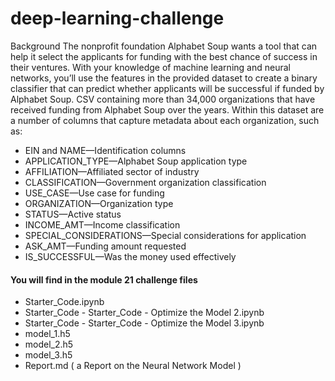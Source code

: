 # deep-learning-challenge

Background
The nonprofit foundation Alphabet Soup wants a tool that can help it select the applicants for funding with the best chance of success in their ventures. With your knowledge of machine learning and neural networks, you’ll use the features in the provided dataset to create a binary classifier that can predict whether applicants will be successful if funded by Alphabet Soup.
CSV containing more than 34,000 organizations that have received funding from Alphabet Soup over the years. Within this dataset are a number of columns that capture metadata about each organization, such as:
* EIN and NAME—Identification columns
* APPLICATION_TYPE—Alphabet Soup application type
* AFFILIATION—Affiliated sector of industry
* CLASSIFICATION—Government organization classification
* USE_CASE—Use case for funding
* ORGANIZATION—Organization type
* STATUS—Active status
* INCOME_AMT—Income classification
* SPECIAL_CONSIDERATIONS—Special considerations for application
* ASK_AMT—Funding amount requested
* IS_SUCCESSFUL—Was the money used effectively

#### You will find in the module 21 challenge files
- Starter_Code.ipynb
- Starter_Code - Starter_Code - Optimize the Model 2.ipynb
- Starter_Code - Starter_Code - Optimize the Model 3.ipynb
- model_1.h5
- model_2.h5
- model_3.h5
- Report.md ( a Report on the Neural Network Model )
  
